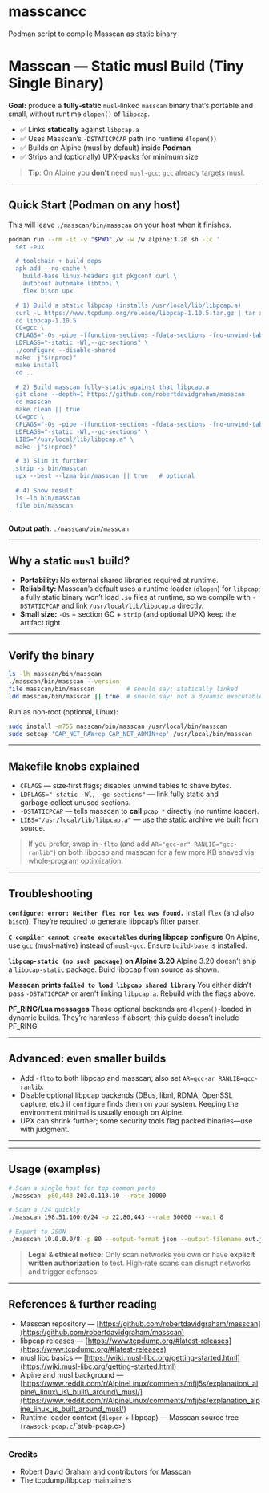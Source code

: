 # masscancc
Podman script to compile Masscan  as static binary

# Masscan — Static **musl** Build (Tiny Single Binary)

**Goal:** produce a **fully‑static** `musl`‑linked `masscan` binary that’s portable and small, without runtime `dlopen()` of `libpcap`.

* ✅ Links **statically** against `libpcap.a`
* ✅ Uses Masscan’s `-DSTATICPCAP` path (no runtime `dlopen()`)
* ✅ Builds on Alpine (musl by default) inside **Podman**
* ✅ Strips and (optionally) UPX‑packs for minimum size

> **Tip**: On Alpine you **don’t** need `musl-gcc`; `gcc` already targets musl.

---

## Quick Start (Podman on any host)

This will leave `./masscan/bin/masscan` on your host when it finishes.

```bash
podman run --rm -it -v "$PWD":/w -w /w alpine:3.20 sh -lc '
  set -eux

  # toolchain + build deps
  apk add --no-cache \
    build-base linux-headers git pkgconf curl \
    autoconf automake libtool \
    flex bison upx

  # 1) Build a static libpcap (installs /usr/local/lib/libpcap.a)
  curl -L https://www.tcpdump.org/release/libpcap-1.10.5.tar.gz | tar xz
  cd libpcap-1.10.5
  CC=gcc \
  CFLAGS="-Os -pipe -ffunction-sections -fdata-sections -fno-unwind-tables -fno-asynchronous-unwind-tables" \
  LDFLAGS="-static -Wl,--gc-sections" \
  ./configure --disable-shared
  make -j"$(nproc)"
  make install
  cd ..

  # 2) Build masscan fully-static against that libpcap.a
  git clone --depth=1 https://github.com/robertdavidgraham/masscan
  cd masscan
  make clean || true
  CC=gcc \
  CFLAGS="-Os -pipe -ffunction-sections -fdata-sections -fno-unwind-tables -fno-asynchronous-unwind-tables -DSTATICPCAP" \
  LDFLAGS="-static -Wl,--gc-sections" \
  LIBS="/usr/local/lib/libpcap.a" \
  make -j"$(nproc)"

  # 3) Slim it further
  strip -s bin/masscan
  upx --best --lzma bin/masscan || true   # optional

  # 4) Show result
  ls -lh bin/masscan
  file bin/masscan
'
```

**Output path:** `./masscan/bin/masscan`

---

## Why a static `musl` build?

* **Portability:** No external shared libraries required at runtime.
* **Reliability:** Masscan’s default uses a runtime loader (`dlopen`) for `libpcap`; a fully static binary won’t load `.so` files at runtime, so we compile with `-DSTATICPCAP` and link `/usr/local/lib/libpcap.a` directly.
* **Small size:** `-Os` + section GC + `strip` (and optional UPX) keep the artifact tight.

---

## Verify the binary

```bash
ls -lh masscan/bin/masscan
./masscan/bin/masscan --version
file masscan/bin/masscan         # should say: statically linked
ldd masscan/bin/masscan || true  # should say: not a dynamic executable
```

Run as non‑root (optional, Linux):

```bash
sudo install -m755 masscan/bin/masscan /usr/local/bin/masscan
sudo setcap 'CAP_NET_RAW+ep CAP_NET_ADMIN+ep' /usr/local/bin/masscan
```

---

## Makefile knobs explained

* `CFLAGS` — size‑first flags; disables unwind tables to shave bytes.
* `LDFLAGS="-static -Wl,--gc-sections"` — link fully static and garbage‑collect unused sections.
* `-DSTATICPCAP` — tells masscan to **call** `pcap_*` directly (no runtime loader).
* `LIBS="/usr/local/lib/libpcap.a"` — use the static archive we built from source.

> If you prefer, swap in `-flto` (and add `AR="gcc-ar" RANLIB="gcc-ranlib"`) on both libpcap and masscan for a few more KB shaved via whole‑program optimization.

---

## Troubleshooting

**`configure: error: Neither flex nor lex was found.`**
Install `flex` (and also `bison`). They’re required to generate libpcap’s filter parser.

**`C compiler cannot create executables` during libpcap configure**
On Alpine, use `gcc` (musl‑native) instead of `musl-gcc`. Ensure `build-base` is installed.

**`libpcap-static (no such package)` on Alpine 3.20**
Alpine 3.20 doesn’t ship a `libpcap-static` package. Build libpcap from source as shown.

**Masscan prints `failed to load libpcap shared library`**
You either didn’t pass `-DSTATICPCAP` or aren’t linking `libpcap.a`. Rebuild with the flags above.

**PF\_RING/Lua messages**
Those optional backends are `dlopen()`-loaded in dynamic builds. They’re harmless if absent; this guide doesn’t include PF\_RING.

---

## Advanced: even smaller builds

* Add `-flto` to both libpcap and masscan; also set `AR=gcc-ar RANLIB=gcc-ranlib`.
* Disable optional libpcap backends (DBus, libnl, RDMA, OpenSSL capture, etc.) if `configure` finds them on your system. Keeping the environment minimal is usually enough on Alpine.
* UPX can shrink further; some security tools flag packed binaries—use with judgment.

---

---
## Usage (examples)

```bash
# Scan a single host for top common ports
./masscan -p80,443 203.0.113.10 --rate 10000

# Scan a /24 quickly
./masscan 198.51.100.0/24 -p 22,80,443 --rate 50000 --wait 0

# Export to JSON
./masscan 10.0.0.0/8 -p 80 --output-format json --output-filename out.json
```

> **Legal & ethical notice:** Only scan networks you own or have **explicit written authorization** to test. High‑rate scans can disrupt networks and trigger defenses.

---

## References & further reading

* Masscan repository — [https://github.com/robertdavidgraham/masscan](https://github.com/robertdavidgraham/masscan)
* libpcap releases — [https://www.tcpdump.org/#latest-releases](https://www.tcpdump.org/#latest-releases)
* musl libc basics — [https://wiki.musl-libc.org/getting-started.html](https://wiki.musl-libc.org/getting-started.html)
* Alpine and musl background — [https://www.reddit.com/r/AlpineLinux/comments/mfjj5s/explanation\_alpine\_linux\_is\_built\_around\_musl/](https://www.reddit.com/r/AlpineLinux/comments/mfjj5s/explanation_alpine_linux_is_built_around_musl/)
* Runtime loader context (`dlopen` + libpcap) — Masscan source tree (`rawsock-pcap.c`/\`stub-pcap.c>)

---

### Credits

* Robert David Graham and contributors for Masscan
* The tcpdump/libpcap maintainers

